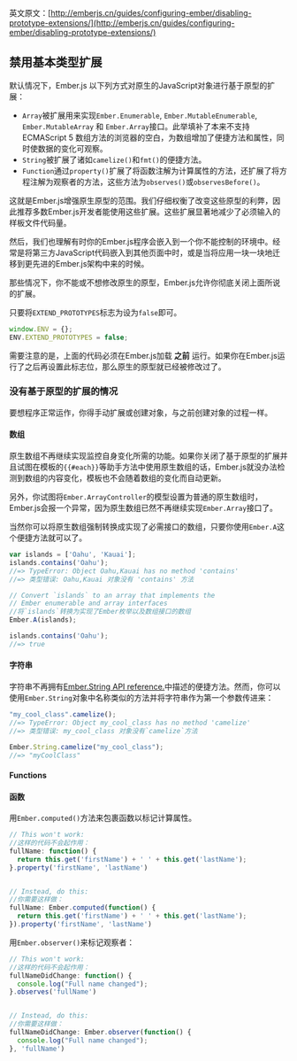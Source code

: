 英文原文：[http://emberjs.cn/guides/configuring-ember/disabling-prototype-extensions/](http://emberjs.cn/guides/configuring-ember/disabling-prototype-extensions/)

## 禁用基本类型扩展

默认情况下，Ember.js 以下列方式对原生的JavaScript对象进行基于原型的扩展：


* `Array`被扩展用来实现`Ember.Enumerable`, `Ember.MutableEnumerable`, `Ember.MutableArray` 和 `Ember.Array`接口。此举填补了本来不支持 ECMAScript 5 数组方法的浏览器的空白，为数组增加了便捷方法和属性，同时使数据的变化可观察。
* `String`被扩展了诸如`camelize()`和`fmt()`的便捷方法。
* `Function`通过`property()`扩展了将函数注解为计算属性的方法，还扩展了将方程注解为观察者的方法，这些方法为`observes()`或`observesBefore()`。


这就是Ember.js增强原生原型的范围。我们仔细权衡了改变这些原型的利弊，因此推荐多数Ember.js开发者能使用这些扩展。这些扩展显著地减少了必须输入的样板文件代码量。

然后，我们也理解有时你的Ember.js程序会嵌入到一个你不能控制的环境中。经常是将第三方JavaScript代码嵌入到其他页面中时，或是当将应用一块一块地迁移到更先进的Ember.js架构中来的时候。

那些情况下，你不能或不想修改原生的原型，Ember.js允许你彻底关闭上面所说的扩展。


只要将`EXTEND_PROTOTYPES`标志为设为`false`即可。

```javascript
window.ENV = {};
ENV.EXTEND_PROTOTYPES = false;
```

需要注意的是，上面的代码必须在Ember.js加载 **之前** 运行。如果你在Ember.js运行了之后再设置此标志位，那么原生的原型就已经被修改过了。


### 没有基于原型的扩展的情况

要想程序正常运作，你得手动扩展或创建对象，与之前创建对象的过程一样。



#### 数组

原生数组不再继续实现监控自身变化所需的功能。如果你关闭了基于原型的扩展并且试图在模板的`{{#each}}`等助手方法中使用原生数组的话，Ember.js就没办法检测到数组的内容变化，模板也不会随着数组的变化而自动更新。


另外，你试图将`Ember.ArrayController`的模型设置为普通的原生数组时，Ember.js会报一个异常，因为原生数组已然不再继续实现`Ember.Array`接口了。


当然你可以将原生数组强制转换成实现了必需接口的数组，只要你使用`Ember.A`这个便捷方法就可以了。

```javascript
var islands = ['Oahu', 'Kauai'];
islands.contains('Oahu');
//=> TypeError: Object Oahu,Kauai has no method 'contains'
//=> 类型错误: Oahu,Kauai 对象没有 'contains' 方法

// Convert `islands` to an array that implements the
// Ember enumerable and array interfaces
//将`islands`转换为实现了Ember枚举以及数组接口的数组
Ember.A(islands);

islands.contains('Oahu');
//=> true
```

#### 字符串


字符串不再拥有[Ember.String API reference.](/api/classes/Ember.String.html)中描述的便捷方法。然而，你可以使用`Ember.String`对象中名称类似的方法并将字符串作为第一个参数传进来：


```javascript
"my_cool_class".camelize();
//=> TypeError: Object my_cool_class has no method 'camelize'
//=> 类型错误: my_cool_class 对象没有`camelize`方法

Ember.String.camelize("my_cool_class");
//=> "myCoolClass"
```

#### Functions

#### 函数


用`Ember.computed()`方法来包裹函数以标记计算属性。

```javascript
// This won't work:
//这样的代码不会起作用：
fullName: function() {
  return this.get('firstName') + ' ' + this.get('lastName');
}.property('firstName', 'lastName')


// Instead, do this:
//你需要这样做：
fullName: Ember.computed(function() {
  return this.get('firstName') + ' ' + this.get('lastName');
}).property('firstName', 'lastName')
```

用`Ember.observer()`来标记观察者：

```javascript
// This won't work:
//这样的代码不会起作用：
fullNameDidChange: function() {
  console.log("Full name changed");
}.observes('fullName')


// Instead, do this:
//你需要这样做：
fullNameDidChange: Ember.observer(function() {
  console.log("Full name changed");
}, 'fullName')
```
